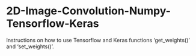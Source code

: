 # 2D-Image-Convolution-Numpy-Tensorflow-Keras
Instructions on how to use Tensorflow and Keras functions ‘get_weights()’ and ‘set_weights()’.
